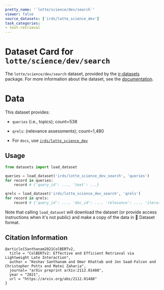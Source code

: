 ```yaml
---
pretty_name: '`lotte/science/dev/search`'
viewer: false
source_datasets: ['irds/lotte_science_dev']
task_categories:
- text-retrieval
---
```


# Dataset Card for `lotte/science/dev/search`

The `lotte/science/dev/search` dataset, provided by the [ir-datasets](https://ir-datasets.com/) package.
For more information about the dataset, see the [documentation](https://ir-datasets.com/lotte#lotte/science/dev/search).

# Data

This dataset provides:
 - `queries` (i.e., topics); count=538
 - `qrels`: (relevance assessments); count=1,480

 - For `docs`, use [`irds/lotte_science_dev`](https://huggingface.co/datasets/irds/lotte_science_dev)

## Usage

```python
from datasets import load_dataset

queries = load_dataset('irds/lotte_science_dev_search', 'queries')
for record in queries:
    record # {'query_id': ..., 'text': ...}

qrels = load_dataset('irds/lotte_science_dev_search', 'qrels')
for record in qrels:
    record # {'query_id': ..., 'doc_id': ..., 'relevance': ..., 'iteration': ...}

```

Note that calling `load_dataset` will download the dataset (or provide access instructions when it's not public) and make a copy of the
data in 🤗 Dataset format.

## Citation Information

```
@article{Santhanam2021ColBERTv2,
  title = "ColBERTv2: Effective and Efficient Retrieval via Lightweight Late Interaction",
  author = "Keshav Santhanam and Omar Khattab and Jon Saad-Falcon and Christopher Potts and Matei Zaharia", 
  journal= "arXiv preprint arXiv:2112.01488",
  year = "2021",
  url = "https://arxiv.org/abs/2112.01488"
}
```
